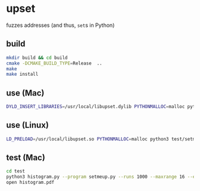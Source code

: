 # upset

fuzzes addresses (and thus, `set`s in Python)

## build

```bash
mkdir build && cd build
cmake -DCMAKE_BUILD_TYPE=Release  ..
make
make install
```

## use (Mac)

```bash
DYLD_INSERT_LIBRARIES=/usr/local/libupset.dylib PYTHONMALLOC=malloc python3 test/setmeup.py
```

## use (Linux)

```bash
LD_PRELOAD=/usr/local/libupset.so PYTHONMALLOC=malloc python3 test/setmeup.py
```

## test (Mac)

```bash
cd test
python3 histogram.py --program setmeup.py --runs 1000 --maxrange 16 --environment="DYLD_INSERT_LIBRARIES=$PWD/../build/libupset.dylib PYTHONMALLOC=malloc"
open histogram.pdf
```

